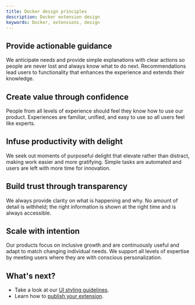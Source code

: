 ```yaml
---
title: Docker design principles
description: Docker extension design
keywords: Docker, extensions, design
---
```


## Provide actionable guidance

We anticipate needs and provide simple explanations with clear actions so people are never lost and always know what to do next. Recommendations lead users to functionality that enhances the experience and extends their knowledge.

## Create value through confidence

People from all levels of experience should feel they know how to use our product. Experiences are familiar, unified, and easy to use so all users feel like experts.

## Infuse productivity with delight

We seek out moments of purposeful delight that elevate rather than distract, making work easier and more gratifying. Simple tasks are automated and users are left with more time for innovation.

## Build trust through transparency

We always provide clarity on what is happening and why. No amount of detail is withheld; the right information is shown at the right time and is always accessible.

## Scale with intention

Our products focus on inclusive growth and are continuously useful and adapt to match changing individual needs. We support all levels of expertise by meeting users where they are with conscious personalization.

## What's next?

- Take a look at our [UI styling guidelines](index.md).
- Learn how to [publish your extension](../extensions/index.md).